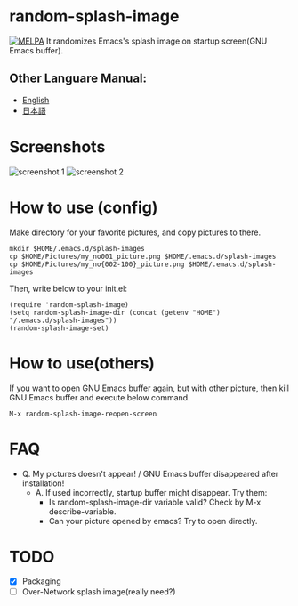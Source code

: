 # random-splash-image
[![MELPA](http://melpa.org/packages/random-splash-image-badge.svg)](http://melpa.org/#/random-splash-image)
It randomizes Emacs's splash image on startup screen(GNU Emacs buffer).

## Other Languare Manual:
- [English](README.md)
- [日本語](README.ja.md)

# Screenshots
![screenshot 1](https://raw.githubusercontent.com/kakakaya/random-splash-image/master/rsi-ss-1.png)
![screenshot 2](https://raw.githubusercontent.com/kakakaya/random-splash-image/master/rsi-ss-2.png)

# How to use (config)
Make directory for your favorite pictures, and copy pictures to there.
```
mkdir $HOME/.emacs.d/splash-images
cp $HOME/Pictures/my_no001_picture.png $HOME/.emacs.d/splash-images
cp $HOME/Pictures/my_no{002-100}_picture.png $HOME/.emacs.d/splash-images
```
Then, write below to your init.el:
```
(require 'random-splash-image)
(setq random-splash-image-dir (concat (getenv "HOME") "/.emacs.d/splash-images"))
(random-splash-image-set)
```

# How to use(others)
If you want to open GNU Emacs buffer again, but with other picture, then kill GNU Emacs buffer and execute below command.
```
M-x random-splash-image-reopen-screen
```

# FAQ
- Q. My pictures doesn't appear! / GNU Emacs buffer disappeared after installation!
  - A. If used incorrectly, startup buffer might disappear. Try them:
    - Is random-splash-image-dir variable valid? Check by M-x describe-variable.
    - Can your picture opened by emacs? Try to open directly.

# TODO
- [x] Packaging
- [ ] Over-Network splash image(really need?)
